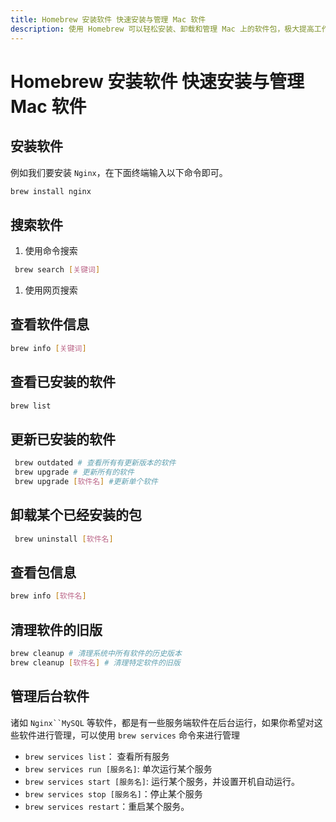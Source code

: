 ```yaml
---
title: Homebrew 安装软件 快速安装与管理 Mac 软件
description: 使用 Homebrew 可以轻松安装、卸载和管理 Mac 上的软件包，极大提高工作效率。
---
```


# Homebrew 安装软件 快速安装与管理 Mac 软件

## 安装软件

例如我们要安装 `Nginx`，在下面终端输入以下命令即可。

```sh
brew install nginx
```

## 搜索软件

1. 使用命令搜索

```sh
 brew search [关键词]
```

1. 使用网页搜索 <Pill icon="logos:homebrew" name="https://formulae.brew.sh" link="https://formulae.brew.sh" />

## 查看软件信息

```sh
brew info [关键词]
```

## 查看已安装的软件

```sh
brew list
```

## 更新已安装的软件

```sh
 brew outdated # 查看所有有更新版本的软件
 brew upgrade # 更新所有的软件
 brew upgrade [软件名] #更新单个软件
```

## 卸载某个已经安装的包

```sh
 brew uninstall [软件名]
```

## 查看包信息

```sh
brew info [软件名]
```

## 清理软件的旧版

```sh
brew cleanup # 清理系统中所有软件的历史版本
brew cleanup [软件名] # 清理特定软件的旧版
```

## 管理后台软件

诸如 `Nginx``MySQL` 等软件，都是有一些服务端软件在后台运行，如果你希望对这些软件进行管理，可以使用 `brew services` 命令来进行管理

- `brew services list`： 查看所有服务
- `brew services run [服务名]`: 单次运行某个服务
- `brew services start [服务名]`: 运行某个服务，并设置开机自动运行。
- `brew services stop [服务名]`：停止某个服务
- `brew services restart`：重启某个服务。
